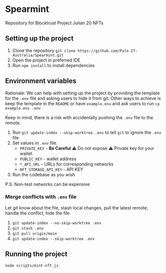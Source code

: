 # Spearmint
Repository for Blocktrust Project Julian 20 NFTs

## Setting up the project

1. Clone the repository
`git clone https://github.com/Palo-IT-Australia/Spearmint.git`
2. Open the project in preferred IDE
3. Run `npm install` to install dependencies

## Environment variables
Rationale: We can help with setting up the project by providing the template for the `.env` file and asking users to hide it from git. 
Other ways to achieve is keep the template in the `README` or have `example.env` and ask users to run `cp example.env .env`

Keep in mind, there is a risk with accidentally pushing the `.env` file to the remote.
1. Run `git update-index --skip-worktree .env` to tell `git` to ignore the `.env` file
2. Set values in `.env` file.
   * `PRIVATE_KEY` - **Be Careful** :warning: Do not expose :warning: Private key for your wallet.
   * `PUBLIC_KEY` - wallet address
   * `*_API_URL` - URLs for corresponding networks
   *  `NFT_STORAGE_API_KEY` - API KEY
3. Run the codebase as you wish

P.S. Non-test networks can be expensive

### Merge conflicts with `.env` file
Let git know about the file, stash local changes, pull the latest remote, handle the conflict, hide the file 
1. `git update-index --no-skip-worktree .env`
2. `git stash .env`
3. `git pull origin/main`
4. `git update-index --skip-worktree .env`

## Running the project
`node scripts/mint-nft.js`